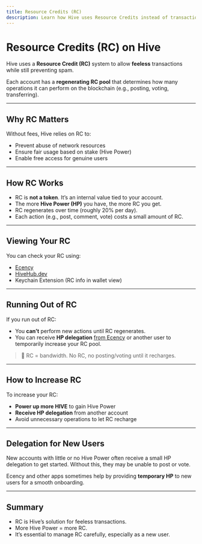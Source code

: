 ```yaml
---
title: Resource Credits (RC)
description: Learn how Hive uses Resource Credits instead of transaction fees.
---
```


# Resource Credits (RC) on Hive

Hive uses a **Resource Credit (RC)** system to allow **feeless** transactions while still preventing spam.

Each account has a **regenerating RC pool** that determines how many operations it can perform on the blockchain (e.g., posting, voting, transferring).

---

## Why RC Matters

Without fees, Hive relies on RC to:
- Prevent abuse of network resources
- Ensure fair usage based on stake (Hive Power)
- Enable free access for genuine users

---

## How RC Works

- RC is **not a token**. It’s an internal value tied to your account.
- The more **Hive Power (HP)** you have, the more RC you get.
- RC regenerates over time (roughly 20% per day).
- Each action (e.g., post, comment, vote) costs a small amount of RC.

---

## Viewing Your RC

You can check your RC using:

- [Ecency](https://ecency.com/@yourname)
- [HiveHub.dev](https://hivehub.dev)
- Keychain Extension (RC info in wallet view)

---

## Running Out of RC

If you run out of RC:
- You **can’t** perform new actions until RC regenerates.
- You can receive **HP delegation** [from Ecency](/ecency/boost-and-promote) or another user to temporarily increase your RC pool.

> 🧠 RC = bandwidth. No RC, no posting/voting until it recharges.

---

## How to Increase RC

To increase your RC:
- **Power up more HIVE** to gain Hive Power
- **Receive HP delegation** from another account
- Avoid unnecessary operations to let RC recharge

---

## Delegation for New Users

New accounts with little or no Hive Power often receive a small HP delegation to get started. Without this, they may be unable to post or vote.

Ecency and other apps sometimes help by providing **temporary HP** to new users for a smooth onboarding.

---

## Summary

- RC is Hive’s solution for feeless transactions.
- More Hive Power = more RC.
- It’s essential to manage RC carefully, especially as a new user.
